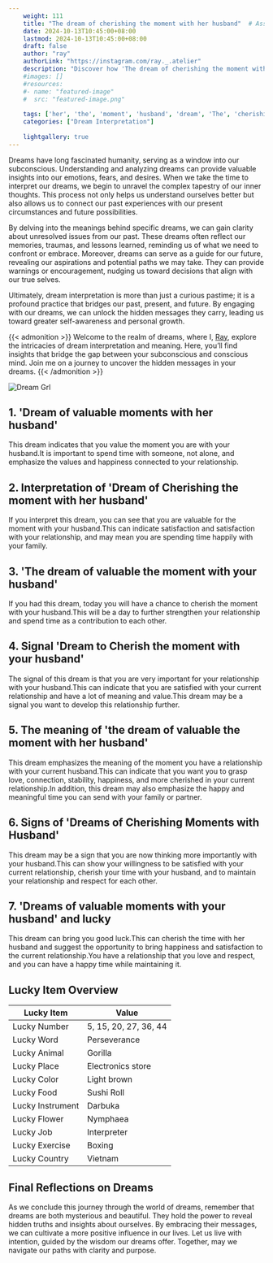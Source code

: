 ```yaml
---
    weight: 111
    title: "The dream of cherishing the moment with her husband"  # Assuming 'title' column exists
    date: 2024-10-13T10:45:00+08:00
    lastmod: 2024-10-13T10:45:00+08:00
    draft: false
    author: "ray"
    authorLink: "https://instagram.com/ray._.atelier"
    description: "Discover how 'The dream of cherishing the moment with her husband' can interpret your future and uncover its significant meanings in your life."
    #images: []
    #resources:
    #- name: "featured-image"
    #  src: "featured-image.png"
    
    tags: ['her', 'the', 'moment', 'husband', 'dream', 'The', 'cherishing', 'of', 'with']
    categories: ["Dream Interpretation"]
    
    lightgallery: true
---
```

    
Dreams have long fascinated humanity, serving as a window into our subconscious. Understanding and analyzing dreams can provide valuable insights into our emotions, fears, and desires. When we take the time to interpret our dreams, we begin to unravel the complex tapestry of our inner thoughts. This process not only helps us understand ourselves better but also allows us to connect our past experiences with our present circumstances and future possibilities.

By delving into the meanings behind specific dreams, we can gain clarity about unresolved issues from our past. These dreams often reflect our memories, traumas, and lessons learned, reminding us of what we need to confront or embrace. Moreover, dreams can serve as a guide for our future, revealing our aspirations and potential paths we may take. They can provide warnings or encouragement, nudging us toward decisions that align with our true selves.

Ultimately, dream interpretation is more than just a curious pastime; it is a profound practice that bridges our past, present, and future. By engaging with our dreams, we can unlock the hidden messages they carry, leading us toward greater self-awareness and personal growth.

{{< admonition >}}
Welcome to the realm of dreams, where I, [Ray](https://instagram.com/ray._.atelier), explore the intricacies of dream interpretation and meaning. Here, you’ll find insights that bridge the gap between your subconscious and conscious mind. Join me on a journey to uncover the hidden messages in your dreams.
{{< /admonition >}}

![Dream Grl](https://cdn.pixabay.com/photo/2017/11/02/03/35/gothic-2910057_1280.jpg "Dream Grl")

## 1. 'Dream of valuable moments with her husband'
This dream indicates that you value the moment you are with your husband.It is important to spend time with someone, not alone, and emphasize the values and happiness connected to your relationship.

## 2. Interpretation of 'Dream of Cherishing the moment with her husband'
If you interpret this dream, you can see that you are valuable for the moment with your husband.This can indicate satisfaction and satisfaction with your relationship, and may mean you are spending time happily with your family.

## 3. 'The dream of valuable the moment with your husband'
If you had this dream, today you will have a chance to cherish the moment with your husband.This will be a day to further strengthen your relationship and spend time as a contribution to each other.

## 4. Signal 'Dream to Cherish the moment with your husband'
The signal of this dream is that you are very important for your relationship with your husband.This can indicate that you are satisfied with your current relationship and have a lot of meaning and value.This dream may be a signal you want to develop this relationship further.

## 5. The meaning of 'the dream of valuable the moment with her husband'
This dream emphasizes the meaning of the moment you have a relationship with your current husband.This can indicate that you want you to grasp love, connection, stability, happiness, and more cherished in your current relationship.In addition, this dream may also emphasize the happy and meaningful time you can send with your family or partner.

## 6. Signs of 'Dreams of Cherishing Moments with Husband'
This dream may be a sign that you are now thinking more importantly with your husband.This can show your willingness to be satisfied with your current relationship, cherish your time with your husband, and to maintain your relationship and respect for each other.

## 7. 'Dreams of valuable moments with your husband' and lucky
This dream can bring you good luck.This can cherish the time with her husband and suggest the opportunity to bring happiness and satisfaction to the current relationship.You have a relationship that you love and respect, and you can have a happy time while maintaining it.

## Lucky Item Overview
| Lucky Item          | Value              |
|---------------|--------------------|
| Lucky Number        | 5, 15, 20, 27, 36, 44  |
| Lucky Word          | Perseverance |
| Lucky Animal        | Gorilla |
| Lucky Place         | Electronics store     |
| Lucky Color         | Light brown     |
| Lucky Food          | Sushi Roll      |
| Lucky Instrument    | Darbuka |
| Lucky Flower        | Nymphaea    |
| Lucky Job           | Interpreter       |
| Lucky Exercise      | Boxing  |
| Lucky Country       | Vietnam    |


##  Final Reflections on Dreams

As we conclude this journey through the world of dreams, remember that dreams are both mysterious and beautiful. They hold the power to reveal hidden truths and insights about ourselves. By embracing their messages, we can cultivate a more positive influence in our lives. Let us live with intention, guided by the wisdom our dreams offer. Together, may we navigate our paths with clarity and purpose.
